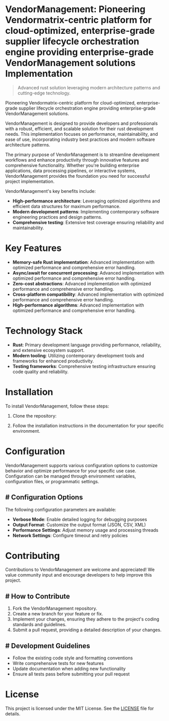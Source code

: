 <!-- fallback_VendorManagement_20250810040846_53357 -->

# VendorManagement: Pioneering Vendormatrix-centric platform for cloud-optimized, enterprise-grade supplier lifecycle orchestration engine providing enterprise-grade VendorManagement solutions Implementation
> Advanced rust solution leveraging modern architecture patterns and cutting-edge technology.

Pioneering Vendormatrix-centric platform for cloud-optimized, enterprise-grade supplier lifecycle orchestration engine providing enterprise-grade VendorManagement solutions.

VendorManagement is designed to provide developers and professionals with a robust, efficient, and scalable solution for their rust development needs. This implementation focuses on performance, maintainability, and ease of use, incorporating industry best practices and modern software architecture patterns.

The primary purpose of VendorManagement is to streamline development workflows and enhance productivity through innovative features and comprehensive functionality. Whether you're building enterprise applications, data processing pipelines, or interactive systems, VendorManagement provides the foundation you need for successful project implementation.

VendorManagement's key benefits include:

* **High-performance architecture**: Leveraging optimized algorithms and efficient data structures for maximum performance.
* **Modern development patterns**: Implementing contemporary software engineering practices and design patterns.
* **Comprehensive testing**: Extensive test coverage ensuring reliability and maintainability.

# Key Features

* **Memory-safe Rust implementation**: Advanced implementation with optimized performance and comprehensive error handling.
* **Async/await for concurrent processing**: Advanced implementation with optimized performance and comprehensive error handling.
* **Zero-cost abstractions**: Advanced implementation with optimized performance and comprehensive error handling.
* **Cross-platform compatibility**: Advanced implementation with optimized performance and comprehensive error handling.
* **High-performance algorithms**: Advanced implementation with optimized performance and comprehensive error handling.

# Technology Stack

* **Rust**: Primary development language providing performance, reliability, and extensive ecosystem support.
* **Modern tooling**: Utilizing contemporary development tools and frameworks for enhanced productivity.
* **Testing frameworks**: Comprehensive testing infrastructure ensuring code quality and reliability.

# Installation

To install VendorManagement, follow these steps:

1. Clone the repository:


2. Follow the installation instructions in the documentation for your specific environment.

# Configuration

VendorManagement supports various configuration options to customize behavior and optimize performance for your specific use case. Configuration can be managed through environment variables, configuration files, or programmatic settings.

## # Configuration Options

The following configuration parameters are available:

* **Verbose Mode**: Enable detailed logging for debugging purposes
* **Output Format**: Customize the output format (JSON, CSV, XML)
* **Performance Settings**: Adjust memory usage and processing threads
* **Network Settings**: Configure timeout and retry policies

# Contributing

Contributions to VendorManagement are welcome and appreciated! We value community input and encourage developers to help improve this project.

## # How to Contribute

1. Fork the VendorManagement repository.
2. Create a new branch for your feature or fix.
3. Implement your changes, ensuring they adhere to the project's coding standards and guidelines.
4. Submit a pull request, providing a detailed description of your changes.

## # Development Guidelines

* Follow the existing code style and formatting conventions
* Write comprehensive tests for new features
* Update documentation when adding new functionality
* Ensure all tests pass before submitting your pull request

# License

This project is licensed under the MIT License. See the [LICENSE](https://github.com/laurindoisaac/VendorManagement/blob/main/LICENSE) file for details.
